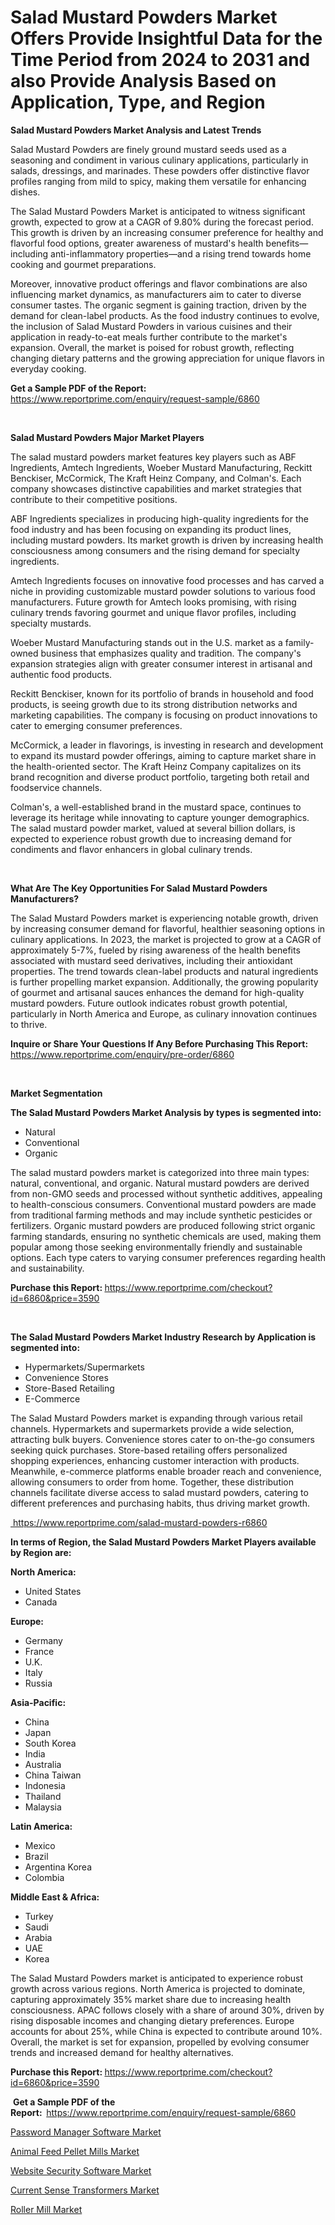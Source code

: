 <p><h1>Salad Mustard Powders Market Offers Provide Insightful Data for the Time Period from 2024 to 2031 and also Provide Analysis Based on Application, Type, and Region</h1></p><p><strong>Salad Mustard Powders Market Analysis and Latest Trends</strong></p>
<p><p>Salad Mustard Powders are finely ground mustard seeds used as a seasoning and condiment in various culinary applications, particularly in salads, dressings, and marinades. These powders offer distinctive flavor profiles ranging from mild to spicy, making them versatile for enhancing dishes.</p><p>The Salad Mustard Powders Market is anticipated to witness significant growth, expected to grow at a CAGR of 9.80% during the forecast period. This growth is driven by an increasing consumer preference for healthy and flavorful food options, greater awareness of mustard's health benefits—including anti-inflammatory properties—and a rising trend towards home cooking and gourmet preparations. </p><p>Moreover, innovative product offerings and flavor combinations are also influencing market dynamics, as manufacturers aim to cater to diverse consumer tastes. The organic segment is gaining traction, driven by the demand for clean-label products. As the food industry continues to evolve, the inclusion of Salad Mustard Powders in various cuisines and their application in ready-to-eat meals further contribute to the market's expansion. Overall, the market is poised for robust growth, reflecting changing dietary patterns and the growing appreciation for unique flavors in everyday cooking.</p></p>
<p><strong>Get a Sample PDF of the Report:&nbsp;</strong> <a href="https://www.reportprime.com/enquiry/request-sample/6860">https://www.reportprime.com/enquiry/request-sample/6860</a></p>
<p>&nbsp;</p>
<p><strong>Salad Mustard Powders Major Market Players</strong></p>
<p><p>The salad mustard powders market features key players such as ABF Ingredients, Amtech Ingredients, Woeber Mustard Manufacturing, Reckitt Benckiser, McCormick, The Kraft Heinz Company, and Colman's. Each company showcases distinctive capabilities and market strategies that contribute to their competitive positions.</p><p>ABF Ingredients specializes in producing high-quality ingredients for the food industry and has been focusing on expanding its product lines, including mustard powders. Its market growth is driven by increasing health consciousness among consumers and the rising demand for specialty ingredients.</p><p>Amtech Ingredients focuses on innovative food processes and has carved a niche in providing customizable mustard powder solutions to various food manufacturers. Future growth for Amtech looks promising, with rising culinary trends favoring gourmet and unique flavor profiles, including specialty mustards.</p><p>Woeber Mustard Manufacturing stands out in the U.S. market as a family-owned business that emphasizes quality and tradition. The company's expansion strategies align with greater consumer interest in artisanal and authentic food products.</p><p>Reckitt Benckiser, known for its portfolio of brands in household and food products, is seeing growth due to its strong distribution networks and marketing capabilities. The company is focusing on product innovations to cater to emerging consumer preferences.</p><p>McCormick, a leader in flavorings, is investing in research and development to expand its mustard powder offerings, aiming to capture market share in the health-oriented sector. The Kraft Heinz Company capitalizes on its brand recognition and diverse product portfolio, targeting both retail and foodservice channels.</p><p>Colman's, a well-established brand in the mustard space, continues to leverage its heritage while innovating to capture younger demographics. The salad mustard powder market, valued at several billion dollars, is expected to experience robust growth due to increasing demand for condiments and flavor enhancers in global culinary trends.</p></p>
<p>&nbsp;</p>
<p><strong>What Are The Key Opportunities For Salad Mustard Powders Manufacturers?</strong></p>
<p><p>The Salad Mustard Powders market is experiencing notable growth, driven by increasing consumer demand for flavorful, healthier seasoning options in culinary applications. In 2023, the market is projected to grow at a CAGR of approximately 5-7%, fueled by rising awareness of the health benefits associated with mustard seed derivatives, including their antioxidant properties. The trend towards clean-label products and natural ingredients is further propelling market expansion. Additionally, the growing popularity of gourmet and artisanal sauces enhances the demand for high-quality mustard powders. Future outlook indicates robust growth potential, particularly in North America and Europe, as culinary innovation continues to thrive.</p></p>
<p><strong>Inquire or Share Your Questions If Any Before Purchasing This Report:</strong> <a href="https://www.reportprime.com/enquiry/pre-order/6860">https://www.reportprime.com/enquiry/pre-order/6860</a></p>
<p>&nbsp;</p>
<p><strong>Market Segmentation</strong></p>
<p><strong>The Salad Mustard Powders Market Analysis by types is segmented into:</strong></p>
<p><ul><li>Natural</li><li>Conventional</li><li>Organic</li></ul></p>
<p><p>The salad mustard powders market is categorized into three main types: natural, conventional, and organic. Natural mustard powders are derived from non-GMO seeds and processed without synthetic additives, appealing to health-conscious consumers. Conventional mustard powders are made from traditional farming methods and may include synthetic pesticides or fertilizers. Organic mustard powders are produced following strict organic farming standards, ensuring no synthetic chemicals are used, making them popular among those seeking environmentally friendly and sustainable options. Each type caters to varying consumer preferences regarding health and sustainability.</p></p>
<p><strong>Purchase this Report:&nbsp;</strong><a href="https://www.reportprime.com/checkout?id=6860&price=3590">https://www.reportprime.com/checkout?id=6860&price=3590</a></p>
<p>&nbsp;</p>
<p><strong>The Salad Mustard Powders Market Industry Research by Application is segmented into:</strong></p>
<p><ul><li>Hypermarkets/Supermarkets</li><li>Convenience Stores</li><li>Store-Based Retailing</li><li>E-Commerce</li></ul></p>
<p><p>The Salad Mustard Powders market is expanding through various retail channels. Hypermarkets and supermarkets provide a wide selection, attracting bulk buyers. Convenience stores cater to on-the-go consumers seeking quick purchases. Store-based retailing offers personalized shopping experiences, enhancing customer interaction with products. Meanwhile, e-commerce platforms enable broader reach and convenience, allowing consumers to order from home. Together, these distribution channels facilitate diverse access to salad mustard powders, catering to different preferences and purchasing habits, thus driving market growth.</p></p>
<p><a href="https://www.reportprime.com/salad-mustard-powders-r6860">&nbsp;https://www.reportprime.com/salad-mustard-powders-r6860</a></p>
<p><strong>In terms of Region, the Salad Mustard Powders Market Players available by Region are:</strong></p>
<p>
    <p> <strong> North America: </strong>
        <ul>
            <li>United States</li>
            <li>Canada</li>
        </ul>
        </p> 
    <p> <strong> Europe: </strong>
        <ul>
            <li>Germany</li>
            <li>France</li>
            <li>U.K.</li>
            <li>Italy</li>
            <li>Russia</li>
        </ul>
        </p> 
    <p> <strong> Asia-Pacific: </strong>
        <ul>
            <li>China</li>
            <li>Japan</li>
            <li>South Korea</li>
            <li>India</li>
            <li>Australia</li>
            <li>China Taiwan</li>
            <li>Indonesia</li>
            <li>Thailand</li>
            <li>Malaysia</li>
        </ul>
        </p> 
    <p> <strong> Latin America: </strong>
        <ul>
            <li>Mexico</li>
            <li>Brazil</li>
            <li>Argentina Korea</li>
            <li>Colombia</li>
        </ul>
        </p> 
    <p> <strong> Middle East & Africa: </strong>
        <ul>
            <li>Turkey</li>
            <li>Saudi</li>
            <li>Arabia</li>
            <li>UAE</li>
            <li>Korea</li>
        </ul>
    </p>
    </p>
<p><p>The Salad Mustard Powders market is anticipated to experience robust growth across various regions. North America is projected to dominate, capturing approximately 35% market share due to increasing health consciousness. APAC follows closely with a share of around 30%, driven by rising disposable incomes and changing dietary preferences. Europe accounts for about 25%, while China is expected to contribute around 10%. Overall, the market is set for expansion, propelled by evolving consumer trends and increased demand for healthy alternatives.</p></p>
<p><strong>Purchase this Report: </strong><a href="https://www.reportprime.com/checkout?id=6860&price=3590">https://www.reportprime.com/checkout?id=6860&price=3590</a></p>
<p>&nbsp;<strong>Get a Sample PDF of the Report:&nbsp;&nbsp;</strong><a href="https://www.reportprime.com/enquiry/request-sample/6860">https://www.reportprime.com/enquiry/request-sample/6860</a></p>
<p><strong></strong></p>
<p><p><a href="https://medium.com/@justin.wright5348/global-password-manager-software-market-is-projected-to-grow-at-a-cagr-of-13-1-e7564fb0f20e">Password Manager Software Market</a></p><p><a href="https://issuu.com/reportprime-2/docs/animal-feed-pellet-mills-market-siz_ec5c31e9671267">Animal Feed Pellet Mills Market</a></p><p><a href="https://medium.com/@justin.wright5348/comprehensive-analysis-of-the-global-website-security-software-market-growth-trends-market-332d301317b0">Website Security Software Market</a></p><p><a href="https://www.linkedin.com/pulse/what-factors-influence-current-sense-transformers-market-jmdae?trackingId=FW8Nnhg9R4qtR8U6TyEDUQ%3D%3D">Current Sense Transformers Market</a></p><p><a href="https://issuu.com/reportprime-2/docs/roller-mill-market-size-2030.pptx_173c9b1cfd6824">Roller Mill Market</a></p></p>